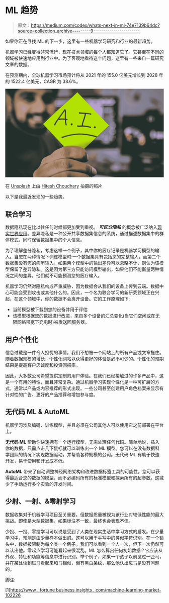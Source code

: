 # ML 趋势

> 原文：<https://medium.com/codex/whats-next-in-ml-74e7139b64dc?source=collection_archive---------9----------------------->

如果你正在寻找 ML 的下一步，这里有一些机器学习研究和行业的最新趋势。

机器学习已经变得非常流行，现在技术领域的每个人都知道它了。它甚至在不同的领域被快速地应用到行业中。为了客观地看待这个问题，这里有一些来自一篇研究文章的数据。

在预测期内，全球机器学习市场预计将从 2021 年的 155.0 亿美元增长到 2028 年的 1522.4 亿美元，CAGR 为 38.6%。

![](img/fac2822b42bcda368082e9a135358cdb.png)

在 [Unsplash](https://unsplash.com?utm_source=medium&utm_medium=referral) 上由 [Hitesh Choudhary](https://unsplash.com/@hiteshchoudhary?utm_source=medium&utm_medium=referral) 拍摄的照片

以下是我最近发现的一些趋势。

## 联合学习

数据隐私现在比以往任何时候都更加受到重视。 ***可区分隐私*** 的概念被广泛纳入[现实世界应用](https://en.wikipedia.org/wiki/Differential_privacy)。差异隐私是一种公开共享数据集信息的系统，通过描述数据集中的群体模式，同时保留数据集中的个人信息。

为了理解差分隐私，考虑这样一个例子，其中你的医疗记录是机器学习模型的输入。当您在两种情况下训练模型时:一个数据集具有包括您的完整输入，而第二个数据集没有您的病历输入，如果两个模型中的输出差异可以忽略不计，则认为该模型保留了差异隐私。这是因为第三方只能访问模型输出，如果他们不能衡量两种情况之间的差异，他们就不可能预测您的医疗输入。

机器学习仍然对隐私构成严重威胁，因为数据会从我们的设备上传到云端。数据中心可能会受到攻击或其他什么的。因此，一个名为联合学习的新研究领域正在兴起，在这个领域中，你的数据不会离开设备。它的工作原理如下:

*   当前模型被下载到您的设备并用于评估
*   该模型根据您的数据进行改进，来自多个设备的汇总变化(当它们空闲或在无限网络带宽下充电时)被发送回服务器。

## 用户个性化

信息过载是一件令人担忧的事情。我们不想被一个网站上的所有产品或文章拖住。随着数据规模的增长，个性化网站以获得更好的体验是必不可少的。个性化的预期结果是提高客户忠诚度和投资回报率。

因此，大多数公司希望提供定制的用户体验。在我们已经接触过的许多产品中，这是一个有用的特性，而且非常复杂。通过机器学习实现个性化是一种可扩展的方式，通常以产品或内容推荐的形式出现。一些公司甚至创建用户角色档案来显示有针对性的广告、更好的产品推荐和增加参与度。

## 无代码 ML & AutoML

机器学习涉及编码、训练模型，并且必须在公司其他人可以使用它之前部署在平台上。

**无代码 ML** 帮助你快速拥有一个运行模型，无需处理任何代码。简单地说，插入你的数据，只需点击几下鼠标就可以训练出一个 ML 模型。您可以在没有数据科学团队的情况下实现数据驱动，并帮助各种规模的公司。无代码 ML 有助于快速开发，易于使用和开发成本低。

**AutoML** 带来了自动调整神经网络架构和改进数据标签工具的可能性。您可以获得最适合您的数据的模型，而不必编码所有的标准模型和探索所有的超参数。这减少了手动运行多个实验的开发时间。

## **少射、一射、&零射学习**

数据收集对于机器学习项目至关重要。但数据质量被视为该行业对较低性能的最大挑战。即使是大型数据集，如果标注不一致，最终也会表现不佳。

少投、一投、零投学习可以说是受到了人类在现实生活中学习方式的启发。在少量学习中，预测是由少量样本做出的。这可以用于手写中的类似字符识别。在一个镜头中，数据被限制为每个类一个例子。我们可以看到一个人一次，但下一次仍然可以认出他。零起点学习可能看起来很混乱。ML 怎么算出任何初始数据？它应该从外观、特征和功能等信息中进行识别。举个例子，如果一个孩子以前见过一匹马，并在某处读到斑马看起来和马相似，但有黑白条纹，那么他认出斑马是没有问题的。

脚注:

[1][https://www . fortune business insights . com/machine-learning-market-102226](https://www.fortunebusinessinsights.com/machine-learning-market-102226)